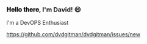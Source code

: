 ### 𝐇𝐞𝐥𝐥𝐨 𝐭𝐡𝐞𝐫𝐞, I'm David! 😄 

I'm a DevOPS Enthusiast 

<!--
**dvdgitman/dvdgitman** is a ✨ _special_ ✨ repository because its `README.md` (this file) appears on your GitHub profile.

Here are some ideas to get you started:

- 🔭 I’m currently working on ...
- 🌱 I’m currently learning ...
- 👯 I’m looking to collaborate on ...
- 🤔 I’m looking for help with ...
- 💬 Ask me about ...
- 📫 How to reach me: ...
- 😄 Pronouns: ...
- ⚡ Fun fact: ...
-->
 
https://github.com/dvdgitman/dvdgitman/issues/new
